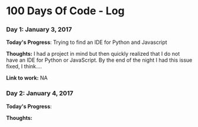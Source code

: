 # 100 Days Of Code - Log

### Day 1: January 3, 2017


**Today's Progress**: Trying to find an IDE for Python and Javascript

**Thoughts:** I had a project in mind but then quickly realized that I do not have an IDE for Python or JavaScript. By the end of the 
night I had this issue fixed, I think....

**Link to work:** NA

### Day 2: January 4, 2017

**Today's Progress**:

**Thoughts:**

